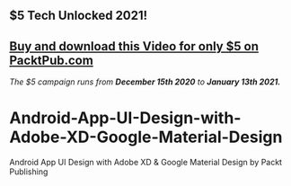 ## $5 Tech Unlocked 2021!
[Buy and download this Video for only $5 on PacktPub.com](https://www.packtpub.com/product/android-app-ui-design-with-adobe-xd-and-google-material-design-video/9781800207158)
-----
*The $5 campaign         runs from __December 15th 2020__ to __January 13th 2021.__*

# Android-App-UI-Design-with-Adobe-XD-Google-Material-Design
Android App UI Design with Adobe XD &amp; Google Material Design by Packt Publishing

